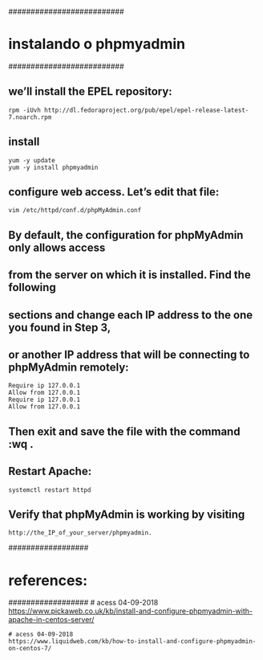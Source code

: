 ##########################
# instalando o phpmyadmin
##########################

## we’ll install the EPEL repository:
	rpm -iUvh http://dl.fedoraproject.org/pub/epel/epel-release-latest-7.noarch.rpm


## install
	yum -y update
	yum -y install phpmyadmin


## configure web access. Let’s edit that file:
	vim /etc/httpd/conf.d/phpMyAdmin.conf
## By default, the configuration for phpMyAdmin only allows access 
## from the server on which it is installed. Find the following 
## sections and change each IP address to the one you found in Step 3, 
## or another IP address that will be connecting to phpMyAdmin remotely:
	Require ip 127.0.0.1
	Allow from 127.0.0.1
	Require ip 127.0.0.1
	Allow from 127.0.0.1
## Then exit and save the file with the command :wq .


## Restart Apache:
	systemctl restart httpd


## Verify that phpMyAdmin is working by visiting 
	http://the_IP_of_your_server/phpmyadmin.



##################
# references:
##################
	# acess 04-09-2018
	https://www.pickaweb.co.uk/kb/install-and-configure-phpmyadmin-with-apache-in-centos-server/

	# acess 04-09-2018
	https://www.liquidweb.com/kb/how-to-install-and-configure-phpmyadmin-on-centos-7/

